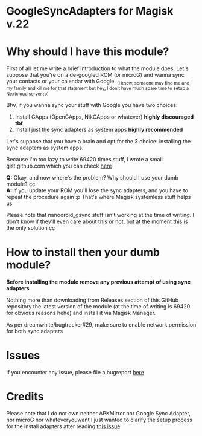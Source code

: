 # GoogleSyncAdapters for Magisk v.22

# Why should I have this module?

First of all let me write a brief introduction to what the module does.
Let's suppose that you're on a de-googled ROM (or microG) and wanna sync your contacts or your calendar with Google. 
<sub> (I know, someone may find me and my family and kill me for that statement but hey, I don't have much spare time to setup a Nextcloud server :p)</sup>

Btw, if you wanna sync your stuff with Google you have two choices:

1. Install GApps (OpenGApps, NikGApps or whatever) **highly discouraged tbf**
2. Install just the sync adapters as system apps **highly recommended**

Let's suppose that you have a brain and opt for the **2** choice: installing the sync adapters as system apps.

Because I'm too lazy to write 69420 times stuff, I wrote a small gist.github.com which you can check [here](https://gist.github.com/dreamwhite/934e7d2bb9e1f2a89c5307485a5c3fb3)

**Q:** Okay, and now where's the problem? Why should I use your dumb module? çç<br>
**A:** If you update your ROM you'll lose the sync adapters, and you have to repeat the procedure again :p That's where Magisk systemless stuff helps us

Please note that nanodroid_gsync stuff isn't working at the time of writing. I don't know if they'll even care about this or not, but at the moment this is the only solution çç

# How to install then your dumb module?

**Before installing the module remove any previous attempt of using sync adapters**

Nothing more than downloading from Releases section of this GitHub repository the latest version of the module (at the time of writing is 69420 for obvious reasons hehe) and install it via Magisk Manager.

As per dreamwhite/bugtracker#29, make sure to enable network permission for both sync adapters

# Issues

If you encounter any issue, please file a bugreport [here](https://github.com/dreamwhite/bugtracker/issues/new?assignees=dreamwhite&labels=bug&template=generic.md&title=)

# Credits

Please note that I do not own neither APKMirror nor Google Sync Adapter, nor microG nor whateveryouwant I just wanted to clarify the setup process for the install adapters after reading [this issue](https://github.com/microg/GmsCore/issues/585)
